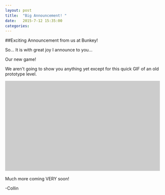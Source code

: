 ```yaml
---
layout: post
title:  "Big Announcement! "
date:   2015-7-12 15:35:00
categories: 
---
```


##Exciting Announcement from us at Bunkey!

So... It is with great joy I announce to you...

Our new game!

We aren't going to show you anything yet except for this quick GIF of an old prototype level. 

![alt tag](/img/FlipReveal.gif)

Much more coming VERY soon!

-Collin

